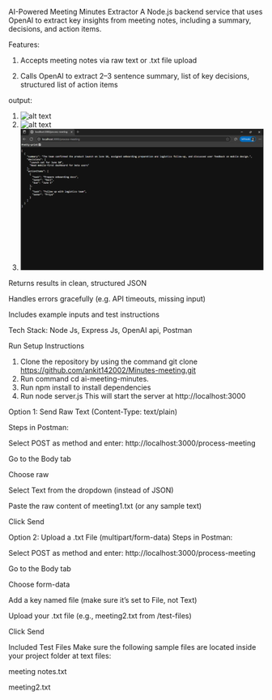 
AI-Powered Meeting Minutes Extractor
A Node.js backend service that uses OpenAI to extract key insights from meeting notes, including a summary, decisions, and action items.

Features:
1. Accepts meeting notes via raw text or .txt file upload

2. Calls OpenAI to extract 2–3 sentence summary, list of key decisions, structured list of action items

output:
1. ![alt text](D:\VS\AI-powered-minutes-meeting-extractor-main\AI-powered-minutes-meeting-extractor-main\images\image.png)
2. ![alt text](D:\VS\AI-powered-minutes-meeting-extractor-main\AI-powered-minutes-meeting-extractor-main\images\image-1.png)
3. ![alt text](images\image-2.png)

Returns results in clean, structured JSON

Handles errors gracefully (e.g. API timeouts, missing input)

Includes example inputs and test instructions

Tech Stack: Node Js, Express Js, OpenAI api, Postman

Run Setup Instructions
1. Clone the repository by using the command git clone https://github.com/ankit142002/Minutes-meeting.git
2. Run command cd ai-meeting-minutes.
3. Run npm install to install dependencies
4. Run node server.js This will start the server at http://localhost:3000

Option 1: Send Raw Text (Content-Type: text/plain)

Steps in Postman:

Select POST as method and enter: http://localhost:3000/process-meeting

Go to the Body tab

Choose raw

Select Text from the dropdown (instead of JSON)

Paste the raw content of meeting1.txt (or any sample text)

Click Send

Option 2: Upload a .txt File (multipart/form-data)
Steps in Postman:

Select POST as method and enter: http://localhost:3000/process-meeting

Go to the Body tab

Choose form-data

Add a key named file (make sure it’s set to File, not Text)

Upload your .txt file (e.g., meeting2.txt from /test-files)

Click Send

Included Test Files
Make sure the following sample files are located inside your project folder at text files:

meeting notes.txt

meeting2.txt




